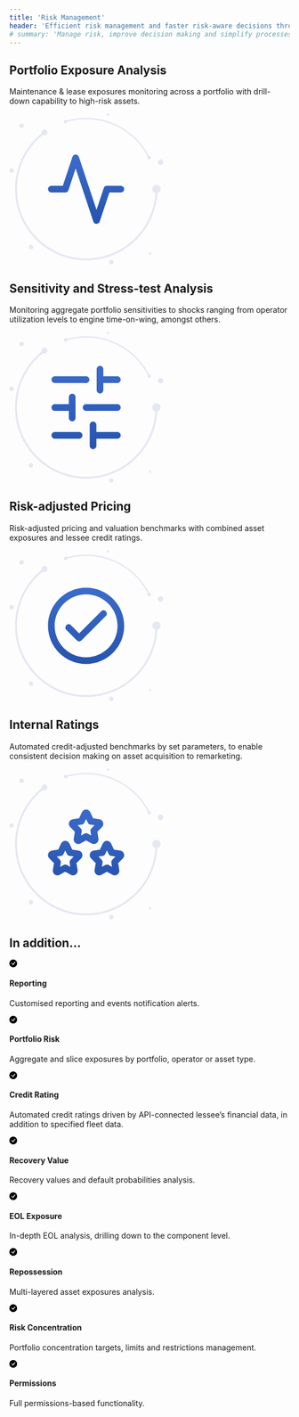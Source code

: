 ```yaml
---
title: 'Risk Management'
header: 'Efficient risk management and faster risk-aware decisions through connected data'
# summary: 'Manage risk, improve decision making and simplify processes and controls.'
---
```


<!-- Start marketing section -->
<article class="section__product section__spacing-3">
  <div class="container">
  <div class="row gx-lg-5 featurette">
    <div class="col-md-7">
      <h2 class="h1">Portfolio Exposure Analysis</h2>
      <p class="display-7">Maintenance & lease exposures monitoring across a portfolio with drill-down capability to high-risk assets.</p>
    </div>
    <div class="card col-md-5">
      <svg width="277" height="272" viewBox="0 0 277 272" fill="none" xmlns="http://www.w3.org/2000/svg">
<g clip-path="url(#clip0_372_2425)">
<path d="M200.5 136H175.5L156.75 192.25L119.25 79.75L100.5 136H75.5" stroke="url(#paint0_linear_372_2425)" stroke-width="12" stroke-linecap="round" stroke-linejoin="round"/>
</g>
<path fill-rule="evenodd" clip-rule="evenodd" d="M26.13 22.071C26.13 19.8221 24.3106 18 22.065 18C19.8211 18 18 19.8221 18 22.071C18 24.32 19.8211 26.142 22.065 26.142C24.3106 26.142 26.13 24.32 26.13 22.071Z" fill="#E5E7F1"/>
<path fill-rule="evenodd" clip-rule="evenodd" d="M7.95607 102.496C7.95607 100.296 6.17423 98.5122 3.97804 98.5122C1.78185 98.5122 0 100.296 0 102.496C0 104.696 1.78185 106.48 3.97804 106.48C6.17423 106.48 7.95607 104.696 7.95607 102.496Z" fill="#E5E7F1"/>
<path fill-rule="evenodd" clip-rule="evenodd" d="M187.394 267.033C187.394 264.832 185.612 263.049 183.416 263.049C181.22 263.049 179.438 264.832 179.438 267.033C179.438 269.232 181.22 271.015 183.416 271.015C185.612 271.015 187.394 269.232 187.394 267.033Z" fill="#E5E7F1"/>
<path fill-rule="evenodd" clip-rule="evenodd" d="M138.225 263.784C104.048 263.784 71.9183 250.456 47.7517 226.253C23.5868 202.051 10.2783 169.874 10.2783 135.648C10.2783 114.981 15.039 95.2519 24.4325 77.0085C33.3912 59.6053 46.4558 44.2367 62.2145 32.5638C62.9715 32.0022 64.0423 32.1625 64.6033 32.9217C65.1626 33.6813 65.004 34.7523 64.2452 35.3141C48.906 46.6768 36.1893 61.6365 27.4676 78.576C18.3282 96.3299 13.6937 115.532 13.6937 135.648C13.6937 168.96 26.6474 200.278 50.1678 223.835C73.6882 247.39 104.962 260.363 138.225 260.363C171.489 260.363 202.76 247.39 226.281 223.835C249.803 200.278 262.755 168.96 262.755 135.648C262.755 134.703 263.52 133.937 264.463 133.937C265.406 133.937 266.172 134.703 266.172 135.648C266.172 169.874 252.862 202.051 228.697 226.253C204.53 250.456 172.401 263.784 138.225 263.784Z" fill="#E5E7F1"/>
<path fill-rule="evenodd" clip-rule="evenodd" d="M271.935 135.648C271.935 131.515 268.59 128.165 264.463 128.165C260.337 128.165 256.992 131.515 256.992 135.648C256.992 139.78 260.337 143.131 264.463 143.131C268.59 143.131 271.935 139.78 271.935 135.648Z" fill="#E5E7F1"/>
<path fill-rule="evenodd" clip-rule="evenodd" d="M68.5131 33.9386C68.5131 31.0165 66.1464 28.6475 63.229 28.6475C60.3115 28.6475 57.9465 31.0165 57.9465 33.9386C57.9465 36.8607 60.3115 39.2297 63.229 39.2297C66.1464 39.2297 68.5131 36.8607 68.5131 33.9386Z" fill="#E5E7F1"/>
<path fill-rule="evenodd" clip-rule="evenodd" d="M42.893 239.952C42.893 237.77 41.1265 236 38.9473 236C36.7665 236 35 237.77 35 239.952C35 242.136 36.7665 243.905 38.9473 243.905C41.1265 243.905 42.893 242.136 42.893 239.952Z" fill="#E5E7F1"/>
<path fill-rule="evenodd" clip-rule="evenodd" d="M251.405 80.8065C250.955 80.8065 250.524 80.5574 250.311 80.1269C240.118 59.5273 224.459 42.1241 205.03 29.7992C185.068 17.1365 161.967 10.4435 138.225 10.4435C125.701 10.4435 113.34 12.292 101.483 15.9373C100.839 16.1337 100.157 15.7728 99.9587 15.128C99.7609 14.4827 100.124 13.7993 100.767 13.6012C112.856 9.88472 125.459 8 138.225 8C162.431 8 185.984 14.8241 206.336 27.7348C226.142 40.2995 242.106 58.0411 252.497 79.042C252.797 79.6465 252.55 80.3796 251.946 80.6793C251.772 80.7657 251.586 80.8065 251.405 80.8065Z" fill="#E5E7F1"/>
<path fill-rule="evenodd" clip-rule="evenodd" d="M104.384 14.7694C104.384 12.9679 102.924 11.5073 101.125 11.5073C99.3263 11.5073 97.8684 12.9679 97.8684 14.7694C97.8684 16.571 99.3263 18.0314 101.125 18.0314C102.924 18.0314 104.384 16.571 104.384 14.7694Z" fill="#E5E7F1"/>
<path fill-rule="evenodd" clip-rule="evenodd" d="M254.661 79.5842C254.661 77.7826 253.203 76.3223 251.404 76.3223C249.605 76.3223 248.147 77.7826 248.147 79.5842C248.147 81.3857 249.605 82.8461 251.404 82.8461C253.203 82.8461 254.661 81.3857 254.661 79.5842Z" fill="#E5E7F1"/>
<path fill-rule="evenodd" clip-rule="evenodd" d="M276.661 87.8386C276.661 85.1661 274.499 83 271.831 83C269.162 83 267 85.1661 267 87.8386C267 90.5111 269.162 92.6763 271.831 92.6763C274.499 92.6763 276.661 90.5111 276.661 87.8386Z" fill="#E5E7F1"/>
<path fill-rule="evenodd" clip-rule="evenodd" d="M255.329 251.167C255.329 249.97 254.361 249 253.164 249C251.969 249 251 249.97 251 251.167C251 252.364 251.969 253.336 253.164 253.336C254.361 253.336 255.329 252.364 255.329 251.167Z" fill="#E5E7F1"/>
<path fill-rule="evenodd" clip-rule="evenodd" d="M179.329 2.16699C179.329 0.969938 178.361 0 177.164 0C175.969 0 175 0.969938 175 2.16699C175 3.36405 175.969 4.33568 177.164 4.33568C178.361 4.33568 179.329 3.36405 179.329 2.16699Z" fill="#E5E7F1"/>
<defs>
<linearGradient id="paint0_linear_372_2425" x1="138" y1="79.75" x2="138" y2="192.25" gradientUnits="userSpaceOnUse">
<stop stop-color="#3B6BCA"/>
<stop offset="1" stop-color="#2654AF"/>
</linearGradient>
<clipPath id="clip0_372_2425">
<rect width="150" height="150" fill="white" transform="translate(63 61)"/>
</clipPath>
</defs>
</svg>
    </div>
  </div>
  </div>
</article>

<article class="section__product section__spacing-3">
  <div class="container">
  <div class="row gx-lg-5 featurette">
    <div class="col-md-7 order-md-2">
      <h2 class="h1">Sensitivity and Stress-test Analysis</h2>
      <p class="display-7">Monitoring aggregate portfolio sensitivities to shocks ranging from operator utilization levels to engine time-on-wing, amongst others.</p>
    </div>
    <div class="card col-md-5 order-md-1">
    <svg width="277" height="272" viewBox="0 0 277 272" fill="none" xmlns="http://www.w3.org/2000/svg">
<path fill-rule="evenodd" clip-rule="evenodd" d="M26.13 22.071C26.13 19.8221 24.3106 18 22.065 18C19.8211 18 18 19.8221 18 22.071C18 24.32 19.8211 26.142 22.065 26.142C24.3106 26.142 26.13 24.32 26.13 22.071Z" fill="#E5E7F1"/>
<path fill-rule="evenodd" clip-rule="evenodd" d="M7.95607 102.496C7.95607 100.296 6.17423 98.5122 3.97804 98.5122C1.78185 98.5122 0 100.296 0 102.496C0 104.696 1.78185 106.48 3.97804 106.48C6.17423 106.48 7.95607 104.696 7.95607 102.496Z" fill="#E5E7F1"/>
<path fill-rule="evenodd" clip-rule="evenodd" d="M187.394 267.033C187.394 264.832 185.612 263.049 183.416 263.049C181.22 263.049 179.438 264.832 179.438 267.033C179.438 269.232 181.22 271.015 183.416 271.015C185.612 271.015 187.394 269.232 187.394 267.033Z" fill="#E5E7F1"/>
<path fill-rule="evenodd" clip-rule="evenodd" d="M138.225 263.784C104.048 263.784 71.9183 250.456 47.7517 226.253C23.5868 202.051 10.2783 169.874 10.2783 135.648C10.2783 114.981 15.039 95.2519 24.4325 77.0085C33.3912 59.6053 46.4558 44.2367 62.2145 32.5638C62.9715 32.0022 64.0423 32.1625 64.6033 32.9217C65.1626 33.6813 65.004 34.7523 64.2452 35.3141C48.906 46.6768 36.1893 61.6365 27.4676 78.576C18.3282 96.3299 13.6937 115.532 13.6937 135.648C13.6937 168.96 26.6474 200.278 50.1678 223.835C73.6882 247.39 104.962 260.363 138.225 260.363C171.489 260.363 202.76 247.39 226.281 223.835C249.803 200.278 262.755 168.96 262.755 135.648C262.755 134.703 263.52 133.937 264.463 133.937C265.406 133.937 266.172 134.703 266.172 135.648C266.172 169.874 252.862 202.051 228.697 226.253C204.53 250.456 172.401 263.784 138.225 263.784Z" fill="#E5E7F1"/>
<path fill-rule="evenodd" clip-rule="evenodd" d="M271.935 135.648C271.935 131.515 268.59 128.165 264.463 128.165C260.337 128.165 256.992 131.515 256.992 135.648C256.992 139.78 260.337 143.131 264.463 143.131C268.59 143.131 271.935 139.78 271.935 135.648Z" fill="#E5E7F1"/>
<path fill-rule="evenodd" clip-rule="evenodd" d="M68.5131 33.9386C68.5131 31.0165 66.1464 28.6475 63.229 28.6475C60.3115 28.6475 57.9465 31.0165 57.9465 33.9386C57.9465 36.8607 60.3115 39.2297 63.229 39.2297C66.1464 39.2297 68.5131 36.8607 68.5131 33.9386Z" fill="#E5E7F1"/>
<path fill-rule="evenodd" clip-rule="evenodd" d="M42.893 239.952C42.893 237.77 41.1265 236 38.9473 236C36.7665 236 35 237.77 35 239.952C35 242.136 36.7665 243.905 38.9473 243.905C41.1265 243.905 42.893 242.136 42.893 239.952Z" fill="#E5E7F1"/>
<path fill-rule="evenodd" clip-rule="evenodd" d="M251.405 80.8065C250.955 80.8065 250.524 80.5574 250.311 80.1269C240.118 59.5273 224.459 42.1241 205.03 29.7992C185.068 17.1365 161.967 10.4435 138.225 10.4435C125.701 10.4435 113.34 12.292 101.483 15.9373C100.839 16.1337 100.157 15.7728 99.9587 15.128C99.7609 14.4827 100.124 13.7993 100.767 13.6012C112.856 9.88472 125.459 8 138.225 8C162.431 8 185.984 14.8241 206.336 27.7348C226.142 40.2995 242.106 58.0411 252.497 79.042C252.797 79.6465 252.55 80.3796 251.946 80.6793C251.772 80.7657 251.586 80.8065 251.405 80.8065Z" fill="#E5E7F1"/>
<path fill-rule="evenodd" clip-rule="evenodd" d="M104.384 14.7694C104.384 12.9679 102.924 11.5073 101.125 11.5073C99.3263 11.5073 97.8684 12.9679 97.8684 14.7694C97.8684 16.571 99.3263 18.0314 101.125 18.0314C102.924 18.0314 104.384 16.571 104.384 14.7694Z" fill="#E5E7F1"/>
<path fill-rule="evenodd" clip-rule="evenodd" d="M254.661 79.5842C254.661 77.7826 253.203 76.3223 251.404 76.3223C249.605 76.3223 248.147 77.7826 248.147 79.5842C248.147 81.3857 249.605 82.8461 251.404 82.8461C253.203 82.8461 254.661 81.3857 254.661 79.5842Z" fill="#E5E7F1"/>
<path fill-rule="evenodd" clip-rule="evenodd" d="M276.661 87.8386C276.661 85.1661 274.499 83 271.831 83C269.162 83 267 85.1661 267 87.8386C267 90.5111 269.162 92.6763 271.831 92.6763C274.499 92.6763 276.661 90.5111 276.661 87.8386Z" fill="#E5E7F1"/>
<path fill-rule="evenodd" clip-rule="evenodd" d="M255.329 251.167C255.329 249.97 254.361 249 253.164 249C251.969 249 251 249.97 251 251.167C251 252.364 251.969 253.336 253.164 253.336C254.361 253.336 255.329 252.364 255.329 251.167Z" fill="#E5E7F1"/>
<path fill-rule="evenodd" clip-rule="evenodd" d="M179.329 2.16699C179.329 0.969938 178.361 0 177.164 0C175.969 0 175 0.969938 175 2.16699C175 3.36405 175.969 4.33568 177.164 4.33568C178.361 4.33568 179.329 3.36405 179.329 2.16699Z" fill="#E5E7F1"/>
<g clip-path="url(#clip0_372_2434)">
<path d="M194.25 192C197.564 192 200.25 189.314 200.25 186C200.25 182.686 197.564 180 194.25 180L194.25 192ZM150.5 180C147.186 180 144.5 182.686 144.5 186C144.5 189.314 147.186 192 150.5 192L150.5 180ZM125.5 192C128.814 192 131.5 189.314 131.5 186C131.5 182.686 128.814 180 125.5 180L125.5 192ZM81.75 180C78.4363 180 75.75 182.686 75.75 186C75.75 189.314 78.4363 192 81.75 192L81.75 180ZM194.25 142C197.564 142 200.25 139.314 200.25 136C200.25 132.686 197.564 130 194.25 130L194.25 142ZM138 130C134.686 130 132 132.686 132 136C132 139.314 134.686 142 138 142L138 130ZM113 142C116.314 142 119 139.314 119 136C119 132.686 116.314 130 113 130L113 142ZM81.75 130C78.4363 130 75.75 132.686 75.75 136C75.75 139.314 78.4363 142 81.75 142L81.75 130ZM194.25 92C197.564 92 200.25 89.3137 200.25 86C200.25 82.6863 197.564 80 194.25 80L194.25 92ZM163 80C159.686 80 157 82.6863 157 86C157 89.3137 159.686 92 163 92L163 80ZM138 92C141.314 92 144 89.3137 144 86C144 82.6863 141.314 80 138 80L138 92ZM81.75 80C78.4363 80 75.75 82.6863 75.75 86C75.75 89.3137 78.4363 92 81.75 92L81.75 80ZM144.5 204.75C144.5 208.064 147.186 210.75 150.5 210.75C153.814 210.75 156.5 208.064 156.5 204.75L144.5 204.75ZM156.5 167.25C156.5 163.936 153.814 161.25 150.5 161.25C147.186 161.25 144.5 163.936 144.5 167.25L156.5 167.25ZM107 154.75C107 158.064 109.686 160.75 113 160.75C116.314 160.75 119 158.064 119 154.75L107 154.75ZM119 117.25C119 113.936 116.314 111.25 113 111.25C109.686 111.25 107 113.936 107 117.25L119 117.25ZM157 104.75C157 108.064 159.686 110.75 163 110.75C166.314 110.75 169 108.064 169 104.75L157 104.75ZM169 67.25C169 63.9363 166.314 61.25 163 61.25C159.686 61.25 157 63.9363 157 67.25L169 67.25ZM194.25 180L150.5 180L150.5 192L194.25 192L194.25 180ZM125.5 180L81.75 180L81.75 192L125.5 192L125.5 180ZM194.25 130L138 130L138 142L194.25 142L194.25 130ZM113 130L81.75 130L81.75 142L113 142L113 130ZM194.25 80L163 80L163 92L194.25 92L194.25 80ZM138 80L81.75 80L81.75 92L138 92L138 80ZM156.5 204.75L156.5 167.25L144.5 167.25L144.5 204.75L156.5 204.75ZM119 154.75L119 117.25L107 117.25L107 154.75L119 154.75ZM169 104.75L169 67.25L157 67.25L157 104.75L169 104.75Z" fill="url(#paint0_linear_372_2434)"/>
</g>
<defs>
<linearGradient id="paint0_linear_372_2434" x1="138" y1="67.25" x2="138" y2="204.75" gradientUnits="userSpaceOnUse">
<stop stop-color="#3B6BCA"/>
<stop offset="1" stop-color="#2654AF"/>
</linearGradient>
<clipPath id="clip0_372_2434">
<rect width="150" height="150" fill="white" transform="translate(63 211) rotate(-90)"/>
</clipPath>
</defs>
</svg>
    </div>
  </div>
  </div>
</article>

<article class="section__product section__spacing-3">
<div class="container">
  <div class="row gx-lg-5 featurette">
    <div class="col-md-7">
      <h2 class="h1">Risk-adjusted Pricing</h2>
      <p class="display-7">Risk-adjusted pricing and valuation benchmarks with combined asset exposures and lessee credit ratings.</p>
    </div>
    <div class="card col-md-5">
    <svg width="277" height="272" viewBox="0 0 277 272" fill="none" xmlns="http://www.w3.org/2000/svg">
<path d="M110.993 134.882C108.649 132.539 104.851 132.539 102.507 134.882C100.164 137.226 100.164 141.024 102.507 143.368L110.993 134.882ZM125.5 157.875L121.257 162.118C123.601 164.461 127.399 164.461 129.743 162.118L125.5 157.875ZM173.493 118.368C175.836 116.024 175.836 112.226 173.493 109.882C171.149 107.539 167.351 107.539 165.007 109.882L173.493 118.368ZM102.507 143.368L121.257 162.118L129.743 153.632L110.993 134.882L102.507 143.368ZM129.743 162.118L173.493 118.368L165.007 109.882L121.257 153.632L129.743 162.118ZM138 204.5C175.831 204.5 206.5 173.831 206.5 136H194.5C194.5 167.204 169.204 192.5 138 192.5V204.5ZM206.5 136C206.5 98.1685 175.831 67.5 138 67.5V79.5C169.204 79.5 194.5 104.796 194.5 136H206.5ZM138 67.5C100.168 67.5 69.5 98.1685 69.5 136H81.5C81.5 104.796 106.796 79.5 138 79.5V67.5ZM69.5 136C69.5 173.831 100.168 204.5 138 204.5V192.5C106.796 192.5 81.5 167.204 81.5 136H69.5Z" fill="url(#paint0_linear_372_2437)"/>
<path fill-rule="evenodd" clip-rule="evenodd" d="M26.13 22.071C26.13 19.8221 24.3106 18 22.065 18C19.8211 18 18 19.8221 18 22.071C18 24.32 19.8211 26.142 22.065 26.142C24.3106 26.142 26.13 24.32 26.13 22.071Z" fill="#E5E7F1"/>
<path fill-rule="evenodd" clip-rule="evenodd" d="M7.95607 102.496C7.95607 100.296 6.17423 98.5122 3.97804 98.5122C1.78185 98.5122 0 100.296 0 102.496C0 104.696 1.78185 106.48 3.97804 106.48C6.17423 106.48 7.95607 104.696 7.95607 102.496Z" fill="#E5E7F1"/>
<path fill-rule="evenodd" clip-rule="evenodd" d="M187.394 267.033C187.394 264.832 185.612 263.049 183.416 263.049C181.22 263.049 179.438 264.832 179.438 267.033C179.438 269.232 181.22 271.015 183.416 271.015C185.612 271.015 187.394 269.232 187.394 267.033Z" fill="#E5E7F1"/>
<path fill-rule="evenodd" clip-rule="evenodd" d="M138.225 263.784C104.048 263.784 71.9183 250.456 47.7517 226.253C23.5868 202.051 10.2783 169.874 10.2783 135.648C10.2783 114.981 15.039 95.2519 24.4325 77.0085C33.3912 59.6053 46.4558 44.2367 62.2145 32.5638C62.9715 32.0022 64.0423 32.1625 64.6033 32.9217C65.1626 33.6813 65.004 34.7523 64.2452 35.3141C48.906 46.6768 36.1893 61.6365 27.4676 78.576C18.3282 96.3299 13.6937 115.532 13.6937 135.648C13.6937 168.96 26.6474 200.278 50.1678 223.835C73.6882 247.39 104.962 260.363 138.225 260.363C171.489 260.363 202.76 247.39 226.281 223.835C249.803 200.278 262.755 168.96 262.755 135.648C262.755 134.703 263.52 133.937 264.463 133.937C265.406 133.937 266.172 134.703 266.172 135.648C266.172 169.874 252.862 202.051 228.697 226.253C204.53 250.456 172.401 263.784 138.225 263.784Z" fill="#E5E7F1"/>
<path fill-rule="evenodd" clip-rule="evenodd" d="M271.935 135.648C271.935 131.515 268.59 128.165 264.463 128.165C260.337 128.165 256.992 131.515 256.992 135.648C256.992 139.78 260.337 143.131 264.463 143.131C268.59 143.131 271.935 139.78 271.935 135.648Z" fill="#E5E7F1"/>
<path fill-rule="evenodd" clip-rule="evenodd" d="M68.5131 33.9386C68.5131 31.0165 66.1464 28.6475 63.229 28.6475C60.3115 28.6475 57.9465 31.0165 57.9465 33.9386C57.9465 36.8607 60.3115 39.2297 63.229 39.2297C66.1464 39.2297 68.5131 36.8607 68.5131 33.9386Z" fill="#E5E7F1"/>
<path fill-rule="evenodd" clip-rule="evenodd" d="M42.893 239.952C42.893 237.77 41.1265 236 38.9473 236C36.7665 236 35 237.77 35 239.952C35 242.136 36.7665 243.905 38.9473 243.905C41.1265 243.905 42.893 242.136 42.893 239.952Z" fill="#E5E7F1"/>
<path fill-rule="evenodd" clip-rule="evenodd" d="M251.405 80.8065C250.955 80.8065 250.524 80.5574 250.311 80.1269C240.118 59.5273 224.459 42.1241 205.03 29.7992C185.068 17.1365 161.967 10.4435 138.225 10.4435C125.701 10.4435 113.34 12.292 101.483 15.9373C100.839 16.1337 100.157 15.7728 99.9587 15.128C99.7609 14.4827 100.124 13.7993 100.767 13.6012C112.856 9.88472 125.459 8 138.225 8C162.431 8 185.984 14.8241 206.336 27.7348C226.142 40.2995 242.106 58.0411 252.497 79.042C252.797 79.6465 252.55 80.3796 251.946 80.6793C251.772 80.7657 251.586 80.8065 251.405 80.8065Z" fill="#E5E7F1"/>
<path fill-rule="evenodd" clip-rule="evenodd" d="M104.384 14.7694C104.384 12.9679 102.924 11.5073 101.125 11.5073C99.3263 11.5073 97.8684 12.9679 97.8684 14.7694C97.8684 16.571 99.3263 18.0314 101.125 18.0314C102.924 18.0314 104.384 16.571 104.384 14.7694Z" fill="#E5E7F1"/>
<path fill-rule="evenodd" clip-rule="evenodd" d="M254.661 79.5842C254.661 77.7826 253.203 76.3223 251.404 76.3223C249.605 76.3223 248.147 77.7826 248.147 79.5842C248.147 81.3857 249.605 82.8461 251.404 82.8461C253.203 82.8461 254.661 81.3857 254.661 79.5842Z" fill="#E5E7F1"/>
<path fill-rule="evenodd" clip-rule="evenodd" d="M276.661 87.8386C276.661 85.1661 274.499 83 271.831 83C269.162 83 267 85.1661 267 87.8386C267 90.5111 269.162 92.6763 271.831 92.6763C274.499 92.6763 276.661 90.5111 276.661 87.8386Z" fill="#E5E7F1"/>
<path fill-rule="evenodd" clip-rule="evenodd" d="M255.329 251.167C255.329 249.97 254.361 249 253.164 249C251.969 249 251 249.97 251 251.167C251 252.364 251.969 253.336 253.164 253.336C254.361 253.336 255.329 252.364 255.329 251.167Z" fill="#E5E7F1"/>
<path fill-rule="evenodd" clip-rule="evenodd" d="M179.329 2.16699C179.329 0.969938 178.361 0 177.164 0C175.969 0 175 0.969938 175 2.16699C175 3.36405 175.969 4.33568 177.164 4.33568C178.361 4.33568 179.329 3.36405 179.329 2.16699Z" fill="#E5E7F1"/>
<defs>
<linearGradient id="paint0_linear_372_2437" x1="138" y1="73.5" x2="138" y2="198.5" gradientUnits="userSpaceOnUse">
<stop stop-color="#3B6BCA"/>
<stop offset="1" stop-color="#2654AF"/>
</linearGradient>
</defs>
</svg>
    </div>
  </div>
</div>
</article>

<article class="section__product section__spacing-3">
  <div class="container">
  <div class="row gx-lg-5 featurette">
    <div class="col-md-7 order-md-2">
      <h2 class="h1">Internal Ratings</h2>
      <p class="display-7">Automated credit-adjusted benchmarks by set parameters, to enable consistent decision making on asset acquisition to remarketing.</p>
    </div>
    <div class="card col-md-5 order-md-1">
    <svg width="277" height="272" viewBox="0 0 277 272" fill="none" xmlns="http://www.w3.org/2000/svg">
<path fill-rule="evenodd" clip-rule="evenodd" d="M26.13 22.071C26.13 19.8221 24.3106 18 22.065 18C19.8211 18 18 19.8221 18 22.071C18 24.32 19.8211 26.142 22.065 26.142C24.3106 26.142 26.13 24.32 26.13 22.071Z" fill="#E5E7F1"/>
<path fill-rule="evenodd" clip-rule="evenodd" d="M7.95607 102.496C7.95607 100.296 6.17423 98.5122 3.97804 98.5122C1.78185 98.5122 0 100.296 0 102.496C0 104.696 1.78185 106.48 3.97804 106.48C6.17423 106.48 7.95607 104.696 7.95607 102.496Z" fill="#E5E7F1"/>
<path fill-rule="evenodd" clip-rule="evenodd" d="M187.394 267.033C187.394 264.832 185.612 263.049 183.416 263.049C181.22 263.049 179.438 264.832 179.438 267.033C179.438 269.232 181.22 271.015 183.416 271.015C185.612 271.015 187.394 269.232 187.394 267.033Z" fill="#E5E7F1"/>
<path fill-rule="evenodd" clip-rule="evenodd" d="M138.225 263.784C104.048 263.784 71.9183 250.456 47.7517 226.253C23.5868 202.051 10.2783 169.874 10.2783 135.648C10.2783 114.981 15.039 95.2519 24.4325 77.0085C33.3912 59.6053 46.4558 44.2367 62.2145 32.5638C62.9715 32.0022 64.0423 32.1625 64.6033 32.9217C65.1626 33.6813 65.004 34.7523 64.2452 35.3141C48.906 46.6768 36.1893 61.6365 27.4676 78.576C18.3282 96.3299 13.6937 115.532 13.6937 135.648C13.6937 168.96 26.6474 200.278 50.1678 223.835C73.6882 247.39 104.962 260.363 138.225 260.363C171.489 260.363 202.76 247.39 226.281 223.835C249.803 200.278 262.755 168.96 262.755 135.648C262.755 134.703 263.52 133.937 264.463 133.937C265.406 133.937 266.172 134.703 266.172 135.648C266.172 169.874 252.862 202.051 228.697 226.253C204.53 250.456 172.401 263.784 138.225 263.784Z" fill="#E5E7F1"/>
<path fill-rule="evenodd" clip-rule="evenodd" d="M271.935 135.648C271.935 131.515 268.59 128.165 264.463 128.165C260.337 128.165 256.992 131.515 256.992 135.648C256.992 139.78 260.337 143.131 264.463 143.131C268.59 143.131 271.935 139.78 271.935 135.648Z" fill="#E5E7F1"/>
<path fill-rule="evenodd" clip-rule="evenodd" d="M68.5131 33.9386C68.5131 31.0165 66.1464 28.6475 63.229 28.6475C60.3115 28.6475 57.9465 31.0165 57.9465 33.9386C57.9465 36.8607 60.3115 39.2297 63.229 39.2297C66.1464 39.2297 68.5131 36.8607 68.5131 33.9386Z" fill="#E5E7F1"/>
<path fill-rule="evenodd" clip-rule="evenodd" d="M42.893 239.952C42.893 237.77 41.1265 236 38.9473 236C36.7665 236 35 237.77 35 239.952C35 242.136 36.7665 243.905 38.9473 243.905C41.1265 243.905 42.893 242.136 42.893 239.952Z" fill="#E5E7F1"/>
<path fill-rule="evenodd" clip-rule="evenodd" d="M251.405 80.8065C250.955 80.8065 250.524 80.5574 250.311 80.1269C240.118 59.5273 224.459 42.1241 205.03 29.7992C185.068 17.1365 161.967 10.4435 138.225 10.4435C125.701 10.4435 113.34 12.292 101.483 15.9373C100.839 16.1337 100.157 15.7728 99.9587 15.128C99.7609 14.4827 100.124 13.7993 100.767 13.6012C112.856 9.88472 125.459 8 138.225 8C162.431 8 185.984 14.8241 206.336 27.7348C226.142 40.2995 242.106 58.0411 252.497 79.042C252.797 79.6465 252.55 80.3796 251.946 80.6793C251.772 80.7657 251.586 80.8065 251.405 80.8065Z" fill="#E5E7F1"/>
<path fill-rule="evenodd" clip-rule="evenodd" d="M104.384 14.7694C104.384 12.9679 102.924 11.5073 101.125 11.5073C99.3263 11.5073 97.8684 12.9679 97.8684 14.7694C97.8684 16.571 99.3263 18.0314 101.125 18.0314C102.924 18.0314 104.384 16.571 104.384 14.7694Z" fill="#E5E7F1"/>
<path fill-rule="evenodd" clip-rule="evenodd" d="M254.661 79.5842C254.661 77.7826 253.203 76.3223 251.404 76.3223C249.605 76.3223 248.147 77.7826 248.147 79.5842C248.147 81.3857 249.605 82.8461 251.404 82.8461C253.203 82.8461 254.661 81.3857 254.661 79.5842Z" fill="#E5E7F1"/>
<path fill-rule="evenodd" clip-rule="evenodd" d="M276.661 87.8386C276.661 85.1661 274.499 83 271.831 83C269.162 83 267 85.1661 267 87.8386C267 90.5111 269.162 92.6763 271.831 92.6763C274.499 92.6763 276.661 90.5111 276.661 87.8386Z" fill="#E5E7F1"/>
<path fill-rule="evenodd" clip-rule="evenodd" d="M255.329 251.167C255.329 249.97 254.361 249 253.164 249C251.969 249 251 249.97 251 251.167C251 252.364 251.969 253.336 253.164 253.336C254.361 253.336 255.329 252.364 255.329 251.167Z" fill="#E5E7F1"/>
<path fill-rule="evenodd" clip-rule="evenodd" d="M179.329 2.16699C179.329 0.969938 178.361 0 177.164 0C175.969 0 175 0.969938 175 2.16699C175 3.36405 175.969 4.33568 177.164 4.33568C178.361 4.33568 179.329 3.36405 179.329 2.16699Z" fill="#E5E7F1"/>
<path d="M91.9684 151.094L92.8759 157.025C94.8494 156.723 96.5435 155.46 97.3952 153.654L91.9684 151.094ZM98.4622 137.326L93.0355 134.766L93.0355 134.766L98.4622 137.326ZM102.538 137.326L107.964 134.766L107.964 134.766L102.538 137.326ZM109.032 151.094L103.605 153.654C104.456 155.46 106.151 156.723 108.124 157.025L109.032 151.094ZM123.554 153.316L122.646 159.247L122.646 159.247L123.554 153.316ZM124.811 157.374L129.094 161.575L129.095 161.574L124.811 157.374ZM114.304 168.084L110.021 163.882C108.682 165.247 108.074 167.168 108.383 169.054L114.304 168.084ZM116.784 183.214L110.863 184.185L110.863 184.185L116.784 183.214ZM113.486 185.721L110.593 190.978L110.593 190.978L113.486 185.721ZM100.5 178.574L103.393 173.317C101.592 172.326 99.4082 172.326 97.6069 173.317L100.5 178.574ZM87.5137 185.721L90.4065 190.978L90.4068 190.978L87.5137 185.721ZM84.2161 183.214L90.1371 184.185L90.1371 184.185L84.2161 183.214ZM86.6956 168.084L92.6166 169.054C92.9258 167.168 92.3175 165.247 90.9788 163.882L86.6956 168.084ZM76.1894 157.374L71.9054 161.575L71.9062 161.575L76.1894 157.374ZM77.4463 153.316L78.3535 159.247L78.3537 159.247L77.4463 153.316ZM166.968 151.094L167.876 157.025C169.849 156.723 171.543 155.46 172.395 153.654L166.968 151.094ZM173.463 137.326L178.889 139.885L178.89 139.884L173.463 137.326ZM177.537 137.326L172.11 139.884L172.111 139.885L177.537 137.326ZM184.032 151.094L178.605 153.654C179.457 155.46 181.151 156.723 183.124 157.025L184.032 151.094ZM198.554 153.316L197.646 159.247L197.646 159.247L198.554 153.316ZM199.811 157.374L204.094 161.575L204.095 161.574L199.811 157.374ZM189.304 168.084L185.021 163.882C183.683 165.247 183.074 167.168 183.383 169.054L189.304 168.084ZM191.784 183.214L185.863 184.185L185.863 184.186L191.784 183.214ZM188.486 185.721L185.593 190.978L185.594 190.978L188.486 185.721ZM175.5 178.574L178.393 173.317C176.592 172.326 174.408 172.326 172.607 173.317L175.5 178.574ZM162.514 185.721L165.406 190.978L165.407 190.978L162.514 185.721ZM159.216 183.214L165.137 184.186L165.137 184.185L159.216 183.214ZM161.696 168.084L167.617 169.054C167.926 167.168 167.317 165.247 165.979 163.882L161.696 168.084ZM151.189 157.374L146.905 161.574L146.906 161.575L151.189 157.374ZM152.446 153.316L153.354 159.247L153.354 159.247L152.446 153.316ZM129.468 94.8447L130.375 100.776C132.349 100.474 134.043 99.21 134.895 97.4042L129.468 94.8447ZM135.962 81.0757L141.389 83.6352L141.39 83.6338L135.962 81.0757ZM140.037 81.0757L134.61 83.6338L134.611 83.6352L140.037 81.0757ZM146.532 94.8447L141.105 97.4042C141.957 99.21 143.651 100.474 145.625 100.776L146.532 94.8447ZM161.054 97.0662L160.146 102.997L160.146 102.997L161.054 97.0662ZM162.311 101.123L166.594 105.325L166.594 105.325L162.311 101.123ZM151.804 111.834L147.521 107.632C146.183 108.996 145.574 110.917 145.883 112.804L151.804 111.834ZM154.284 126.964L148.363 127.935L148.363 127.936L154.284 126.964ZM150.986 129.471L148.093 134.728L148.094 134.728L150.986 129.471ZM138 122.324L140.893 117.067C139.092 116.076 136.908 116.076 135.107 117.067L138 122.324ZM125.014 129.471L127.907 134.728L127.907 134.728L125.014 129.471ZM121.716 126.964L127.637 127.935L127.637 127.935L121.716 126.964ZM124.196 111.834L130.117 112.804C130.426 110.917 129.817 108.997 128.479 107.632L124.196 111.834ZM113.689 101.123L109.406 105.325L109.406 105.325L113.689 101.123ZM114.946 97.0662L115.854 102.997L115.854 102.997L114.946 97.0662ZM97.3952 153.654L103.889 139.885L93.0355 134.766L86.5417 148.535L97.3952 153.654ZM103.889 139.885C102.559 142.705 98.441 142.705 97.111 139.885L107.964 134.766C104.967 128.411 96.0328 128.411 93.0355 134.766L103.889 139.885ZM97.111 139.885L103.605 153.654L114.458 148.535L107.964 134.766L97.111 139.885ZM108.124 157.025L122.646 159.247L124.461 147.385L109.939 145.163L108.124 157.025ZM122.646 159.247C121.002 158.996 119.989 157.788 119.655 156.711C119.325 155.644 119.493 154.227 120.526 153.173L129.095 161.574C133.603 156.976 131.526 148.466 124.461 147.385L122.646 159.247ZM120.527 153.172L110.021 163.882L118.588 172.285L129.094 161.575L120.527 153.172ZM108.383 169.054L110.863 184.185L122.705 182.244L120.225 167.113L108.383 169.054ZM110.863 184.185C110.645 182.857 111.225 181.542 112.249 180.764C113.297 179.967 114.939 179.672 116.379 180.465L110.593 190.978C117.2 194.614 123.729 188.491 122.705 182.244L110.863 184.185ZM116.379 180.465L103.393 173.317L97.6069 183.83L110.593 190.978L116.379 180.465ZM97.6069 173.317L84.6206 180.465L90.4068 190.978L103.393 183.83L97.6069 173.317ZM84.6208 180.465C86.0608 179.672 87.7026 179.967 88.7513 180.764C89.7752 181.542 90.3548 182.857 90.1371 184.185L78.2951 182.244C77.2713 188.491 83.7996 194.614 90.4065 190.978L84.6208 180.465ZM90.1371 184.185L92.6166 169.054L80.7746 167.113L78.2951 182.244L90.1371 184.185ZM90.9788 163.882L80.4726 153.172L71.9062 161.575L82.4124 172.285L90.9788 163.882ZM80.4734 153.173C81.5064 154.226 81.6752 155.644 81.3445 156.712C81.0111 157.788 79.9983 158.996 78.3535 159.247L76.5391 147.385C69.475 148.466 67.3955 156.976 71.9054 161.575L80.4734 153.173ZM78.3537 159.247L92.8759 157.025L91.061 145.163L76.5389 147.385L78.3537 159.247ZM172.395 153.654L178.889 139.885L168.036 134.766L161.541 148.535L172.395 153.654ZM178.89 139.884C177.56 142.705 173.44 142.705 172.11 139.884L182.965 134.767C179.969 128.411 171.031 128.411 168.035 134.767L178.89 139.884ZM172.111 139.885L178.605 153.654L189.459 148.535L182.964 134.766L172.111 139.885ZM183.124 157.025L197.646 159.247L199.461 147.385L184.939 145.163L183.124 157.025ZM197.646 159.247C196.001 158.996 194.989 157.787 194.655 156.711C194.325 155.644 194.493 154.227 195.526 153.173L204.095 161.574C208.603 156.976 206.526 148.466 199.461 147.385L197.646 159.247ZM195.527 153.172L185.021 163.882L193.588 172.285L204.094 161.575L195.527 153.172ZM183.383 169.054L185.863 184.185L197.705 182.244L195.225 167.113L183.383 169.054ZM185.863 184.186C185.645 182.858 186.225 181.543 187.249 180.764C188.298 179.967 189.939 179.672 191.379 180.464L185.594 190.978C192.2 194.613 198.73 188.492 197.705 182.243L185.863 184.186ZM191.379 180.465L178.393 173.317L172.607 183.83L185.593 190.978L191.379 180.465ZM172.607 173.317L159.621 180.465L165.407 190.978L178.393 183.83L172.607 173.317ZM159.621 180.464C161.061 179.672 162.702 179.967 163.751 180.764C164.775 181.543 165.355 182.858 165.137 184.186L153.295 182.243C152.27 188.492 158.8 194.613 165.406 190.978L159.621 180.464ZM165.137 184.185L167.617 169.054L155.775 167.113L153.295 182.244L165.137 184.185ZM165.979 163.882L155.473 153.172L146.906 161.575L157.412 172.285L165.979 163.882ZM155.474 153.173C156.507 154.227 156.675 155.644 156.345 156.711C156.011 157.787 154.999 158.996 153.354 159.247L151.539 147.385C144.474 148.466 142.396 156.976 146.905 161.574L155.474 153.173ZM153.354 159.247L167.876 157.025L166.061 145.163L151.539 147.385L153.354 159.247ZM134.895 97.4042L141.389 83.6352L130.536 78.5161L124.041 92.2851L134.895 97.4042ZM141.39 83.6338C140.06 86.4554 135.94 86.4554 134.61 83.6338L145.465 78.5175C142.469 72.1608 133.531 72.1608 130.535 78.5175L141.39 83.6338ZM134.611 83.6352L141.105 97.4042L151.959 92.2851L145.464 78.5161L134.611 83.6352ZM145.625 100.776L160.146 102.997L161.961 91.1352L147.439 88.9137L145.625 100.776ZM160.146 102.997C158.501 102.746 157.489 101.537 157.155 100.461C156.825 99.3946 156.993 97.9763 158.027 96.9221L166.594 105.325C171.105 100.726 169.025 92.2157 161.961 91.1352L160.146 102.997ZM158.027 96.9218L147.521 107.632L156.088 116.035L166.594 105.325L158.027 96.9218ZM145.883 112.804L148.363 127.935L160.205 125.994L157.725 110.863L145.883 112.804ZM148.363 127.936C148.145 126.608 148.725 125.293 149.749 124.514C150.798 123.717 152.439 123.422 153.879 124.214L148.094 134.728C154.7 138.363 161.23 132.242 160.205 125.993L148.363 127.936ZM153.879 124.215L140.893 117.067L135.107 127.58L148.093 134.728L153.879 124.215ZM135.107 117.067L122.121 124.215L127.907 134.728L140.893 127.58L135.107 117.067ZM122.121 124.215C123.561 123.422 125.203 123.717 126.251 124.514C127.275 125.292 127.855 126.607 127.637 127.935L115.795 125.994C114.771 132.241 121.3 138.364 127.907 134.728L122.121 124.215ZM127.637 127.935L130.117 112.804L118.275 110.863L115.795 125.994L127.637 127.935ZM128.479 107.632L117.973 96.9218L109.406 105.325L119.912 116.035L128.479 107.632ZM117.973 96.9218C119.007 97.976 119.175 99.3945 118.845 100.462C118.511 101.538 117.499 102.746 115.854 102.997L114.039 91.1352C106.976 92.2156 104.894 100.726 109.406 105.325L117.973 96.9218ZM115.854 102.997L130.375 100.776L128.561 88.9137L114.039 91.1352L115.854 102.997Z" fill="url(#paint0_linear_372_2437)"/>
<defs>
<linearGradient id="paint0_linear_372_2437" x1="138" y1="79.75" x2="138" y2="186" gradientUnits="userSpaceOnUse">
<stop stop-color="#3B6BCA"/>
<stop offset="1" stop-color="#2654AF"/>
</linearGradient>
</defs>
</svg>
    </div>
  </div>
  </div>
</article>
<!-- End marketing section -->

<article class="section__product section__spacing-03 mt-5 mb-5 pt-5">
<div class="container">
<h2>In addition...</h2>
<div class="row g-4 py-5 row-cols-1 row-cols-lg-4">
      <div class="feature col">
        <div class="feature-icon feature-icon--success">
          <svg class="icon__check--success" xmlns="http://www.w3.org/2000/svg" width="1em" height="1em" fill="inherit" class="bi bi-check-circle-fill" viewBox="0 0 16 16">
  <path d="M16 8A8 8 0 1 1 0 8a8 8 0 0 1 16 0zm-3.97-3.03a.75.75 0 0 0-1.08.022L7.477 9.417 5.384 7.323a.75.75 0 0 0-1.06 1.06L6.97 11.03a.75.75 0 0 0 1.079-.02l3.992-4.99a.75.75 0 0 0-.01-1.05z"/>
</svg>
        </div>
        <h4>Reporting</h4>
        <p>Customised reporting and events notification alerts.</p>
      </div>
      <div class="feature col">
        <div class="feature-icon feature-icon--success">
          <svg class="icon__check--success" xmlns="http://www.w3.org/2000/svg" width="1em" height="1em" fill="inherit" class="bi bi-check-circle-fill" viewBox="0 0 16 16">
  <path d="M16 8A8 8 0 1 1 0 8a8 8 0 0 1 16 0zm-3.97-3.03a.75.75 0 0 0-1.08.022L7.477 9.417 5.384 7.323a.75.75 0 0 0-1.06 1.06L6.97 11.03a.75.75 0 0 0 1.079-.02l3.992-4.99a.75.75 0 0 0-.01-1.05z"/>
</svg>
        </div>
        <h4>Portfolio Risk</h4>
        <p>Aggregate and slice exposures by portfolio, operator or asset type.</p>
      </div>
      <div class="feature col">
        <div class="feature-icon feature-icon--success">
          <svg class="icon__check--success" xmlns="http://www.w3.org/2000/svg" width="1em" height="1em" fill="inherit" class="bi bi-check-circle-fill" viewBox="0 0 16 16">
  <path d="M16 8A8 8 0 1 1 0 8a8 8 0 0 1 16 0zm-3.97-3.03a.75.75 0 0 0-1.08.022L7.477 9.417 5.384 7.323a.75.75 0 0 0-1.06 1.06L6.97 11.03a.75.75 0 0 0 1.079-.02l3.992-4.99a.75.75 0 0 0-.01-1.05z"/>
</svg>
        </div>
        <h4>Credit Rating</h4>
        <p>Automated credit ratings driven by API-connected lessee’s financial data, in addition to specified fleet data.</p>
      </div>
      <div class="feature col">
        <div class="feature-icon feature-icon--success">
          <svg class="icon__check--success" xmlns="http://www.w3.org/2000/svg" width="1em" height="1em" fill="inherit" class="bi bi-check-circle-fill" viewBox="0 0 16 16">
  <path d="M16 8A8 8 0 1 1 0 8a8 8 0 0 1 16 0zm-3.97-3.03a.75.75 0 0 0-1.08.022L7.477 9.417 5.384 7.323a.75.75 0 0 0-1.06 1.06L6.97 11.03a.75.75 0 0 0 1.079-.02l3.992-4.99a.75.75 0 0 0-.01-1.05z"/>
</svg>
        </div>
        <h4>Recovery Value</h4>
        <p>Recovery values and default probabilities analysis.</p>
      </div>
    <div class="feature col">
        <div class="feature-icon feature-icon--success">
          <svg class="icon__check--success" xmlns="http://www.w3.org/2000/svg" width="1em" height="1em" fill="inherit" class="bi bi-check-circle-fill" viewBox="0 0 16 16">
  <path d="M16 8A8 8 0 1 1 0 8a8 8 0 0 1 16 0zm-3.97-3.03a.75.75 0 0 0-1.08.022L7.477 9.417 5.384 7.323a.75.75 0 0 0-1.06 1.06L6.97 11.03a.75.75 0 0 0 1.079-.02l3.992-4.99a.75.75 0 0 0-.01-1.05z"/>
</svg>
        </div>
        <h4>EOL Exposure</h4>
        <p>In-depth EOL analysis, drilling down to the component level.</p>
      </div>
      <div class="feature col">
        <div class="feature-icon feature-icon--success">
          <svg class="icon__check--success" xmlns="http://www.w3.org/2000/svg" width="1em" height="1em" fill="inherit" class="bi bi-check-circle-fill" viewBox="0 0 16 16">
  <path d="M16 8A8 8 0 1 1 0 8a8 8 0 0 1 16 0zm-3.97-3.03a.75.75 0 0 0-1.08.022L7.477 9.417 5.384 7.323a.75.75 0 0 0-1.06 1.06L6.97 11.03a.75.75 0 0 0 1.079-.02l3.992-4.99a.75.75 0 0 0-.01-1.05z"/>
</svg>
        </div>
        <h4>Repossession</h4>
        <p>Multi-layered asset exposures analysis.</p>
      </div>
      <div class="feature col">
        <div class="feature-icon feature-icon--success">
          <svg class="icon__check--success" xmlns="http://www.w3.org/2000/svg" width="1em" height="1em" fill="inherit" class="bi bi-check-circle-fill" viewBox="0 0 16 16">
  <path d="M16 8A8 8 0 1 1 0 8a8 8 0 0 1 16 0zm-3.97-3.03a.75.75 0 0 0-1.08.022L7.477 9.417 5.384 7.323a.75.75 0 0 0-1.06 1.06L6.97 11.03a.75.75 0 0 0 1.079-.02l3.992-4.99a.75.75 0 0 0-.01-1.05z"/>
</svg>
        </div>
        <h4>Risk Concentration</h4>
        <p>Portfolio concentration targets, limits and restrictions management.</p>
      </div>
      <div class="feature col">
        <div class="feature-icon feature-icon--success">
          <svg class="icon__check--success" xmlns="http://www.w3.org/2000/svg" width="1em" height="1em" fill="inherit" class="bi bi-check-circle-fill" viewBox="0 0 16 16">
  <path d="M16 8A8 8 0 1 1 0 8a8 8 0 0 1 16 0zm-3.97-3.03a.75.75 0 0 0-1.08.022L7.477 9.417 5.384 7.323a.75.75 0 0 0-1.06 1.06L6.97 11.03a.75.75 0 0 0 1.079-.02l3.992-4.99a.75.75 0 0 0-.01-1.05z"/>
</svg>
        </div>
        <h4>Permissions</h4>
        <p>Full permissions-based functionality.</p>
      </div>
    </div>
</div>
</article>
